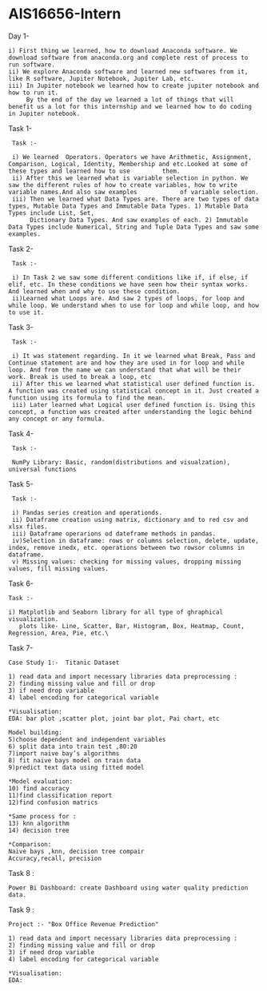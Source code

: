 # AIS16656-Intern
Day 1-
 
    i) First thing we learned, how to download Anaconda software. We download software from anaconda.org and complete rest of process to run software.
    ii) We explore Anaconda software and learned new softwares from it, like R software, Jupiter Notebook, Jupiter Lab, etc.
    iii) In Jupiter notebook we learned how to create jupiter notebook and how to run it.
         By the end of the day we learned a lot of things that will benefit us a lot for this internship and we learned how to do coding in Jupiter notebook.
         
Task 1-

     Task :-
     
     i) We learned  Operators. Operators we have Arithmetic, Assignment, Comparison, Logical, Identity, Membership and etc.Looked at some of these types and learned how to use         them.
     ii) After this we learned what is variable selection in python. We saw the different rules of how to create variables, how to write variable names.And also saw examples            of variable selection.
     iii) Then we learned what Data Types are. There are two types of data types, Mutable Data Types and Immutable Data Types. 1) Mutable Data Types include List, Set,
          Dictionary Data Types. And saw examples of each. 2) Immutable Data Types include Numerical, String and Tuple Data Types and saw some examples.

Task 2-

     Task :-

     i) In Task 2 we saw some different conditions like if, if else, if elif, etc. In these conditions we have seen how their syntax works. And learned when and why to use these condition.
     ii)Learned what Loops are. And saw 2 types of loops, for loop and while loop. We understand when to use for loop and while loop, and how to use it.


Task 3-

     Task :-

     i) It was statement regarding. In it we learned what Break, Pass and Continue statement are and how they are used in for loop and while loop. And from the name we can understand that what will be their work. Break is used to break a loop, etc
     ii) After this we learned what statistical user defined function is. A function was created using statistical concept in it. Just created a function using its formula to find the mean.
     iii) Later learned what Logical user defined function is. Using this concept, a function was created after understanding the logic behind any concept or any formula.

Task 4-

     Task :-

     NumPy Library: Basic, random(distributions and visualzation), universal functions

Task 5-

     Task :-

     i) Pandas series creation and operationds.
     ii) Dataframe creation using matrix, dictionary and to red csv and xlsx files.
     iii) Dataframe operarions od dateframe methods in pandas.
     iv)Selection in dataframe: rows or columns selection, delete, update, index, remove inedx, etc. operations between two rowsor columns in dataframe.
     v) Missing values: checking for missing values, dropping missing values, fill missing values.

Task 6-

    Task :-

    i) Matplotlib and Seaborn library for all type of ghraphical visualization.
       plots like- Line, Scatter, Bar, Histogram, Box, Heatmap, Count, Regression, Area, Pie, etc.\
       
Task 7- 
     
    Case Study 1:-  Titanic Dataset

    1) read data and import necessary libraries data preprocessing : 
    2) finding missing value and fill or drop
    3) if need drop variable 
    4) label encoding for categorical variable 
 
    *Visualisation:
    EDA: bar plot ,scatter plot, joint bar plot, Pai chart, etc

    Model building:
    5)choose dependent and independent variables
    6) split data into train test ,80:20
    7)import naive bay’s algorithms 
    8) fit naive bays model on train data
    9)predict text data using fitted model

    *Model evaluation: 
    10) find accuracy 
    11)find classification report 
    12)find confusion matrics 

    *Same process for :
    13) knn algorithm 
    14) decision tree

    *Comparison:
    Naive bays ,knn, decision tree compair 
    Accuracy,recall, precision
    
 
Task 8 : 
      
    Power Bi Dashboard: create Dashboard using water quality prediction data. 
    
    
Task 9 : 

    Project :- "Box Office Revenue Prediction"
                     
    1) read data and import necessary libraries data preprocessing : 
    2) finding missing value and fill or drop
    3) if need drop variable 
    4) label encoding for categorical variable 

    *Visualisation:
    EDA:
              


